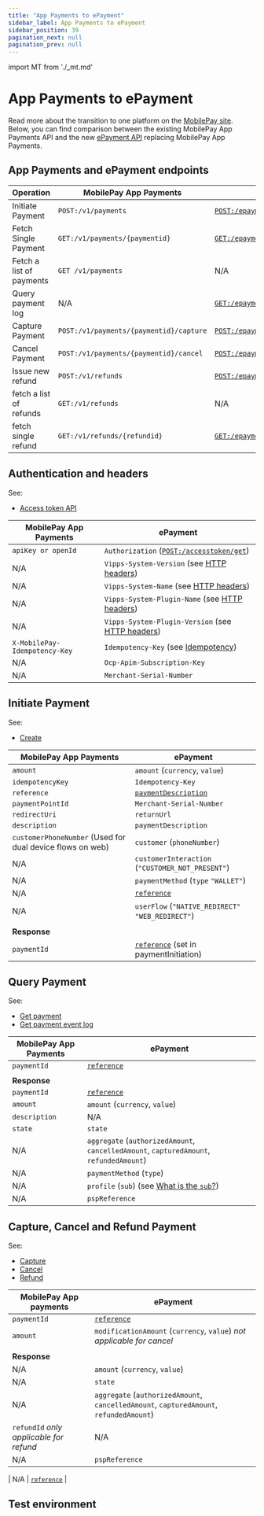 ```yaml
---
title: "App Payments to ePayment"
sidebar_label: App Payments to ePayment
sidebar_position: 39
pagination_next: null
pagination_prev: null
---
```


import MT from './\_mt.md'

# App Payments to ePayment

Read more about the transition to one platform on the [MobilePay site](https://developer.mobilepay.dk/docs/invoice/transition-to-one-platform).
Below, you can find comparison between the existing MobilePay App Payments API and the new [ePayment API](/docs/APIs/epayment-api) replacing MobilePay App Payments.

## App Payments and ePayment endpoints

| Operation                | MobilePay App Payments                   | ePayment                                                                                                        |
| ------------------------ | ---------------------------------------- | --------------------------------------------------------------------------------------------------------------- |
| Initiate Payment         | `POST:/v1/payments`                      | [`POST:/epayments/v1/payments`](/api/epayment#tag/CreatePayment/operation/createPayment)                        |
| Fetch Single Payment     | `GET:/v1/payments/{paymentid}`           | [`GET:/epayments/v1/payments/{reference}`](/api/epayment#tag/QueryPayments/operation/getPayment)                |
| Fetch a list of payments | `GET /v1/payments`                       | N/A                                                                                                             |
| Query payment log        | N/A                                      | [`GET:/epayments/v1/payments/{reference}/events`](/api/epayment#tag/QueryPayments/operation/getPaymentEventLog) |
| Capture Payment          | `POST:/v1/payments/{paymentid}/capture`  | [`POST:/epayments/v1/payments/{reference}/capture`](/api/epayment#tag/AdjustPayments/operation/capturePayment)  |
| Cancel Payment           | `POST:/v1/payments/{paymentid}/cancel`   | [`POST:/epayments/v1/payments/{reference}/cancel`](/api/epayment#tag/AdjustPayments/operation/cancelPayment)    |
| Issue new refund         | `POST:/v1/refunds`                       | [`POST:/epayments/v1/payments/{reference}/refund`](/api/epayment#tag/AdjustPayments/operation/refundPayment)    |
| fetch a list of refunds  | `GET:/v1/refunds`                        | N/A                                                                                                             |
| fetch single refund      | `GET:/v1/refunds/{refundid}`             | [`GET:/epayments/v1/payments/{reference}`](/api/epayment#tag/QueryPayments/operation/getPayment)                |

## Authentication and headers

See:

- [Access token API](/docs/APIs/access-token-api/)

| MobilePay App Payments        | ePayment                                                                                                                            |
| ----------------------------- | ----------------------------------------------------------------------------------------------------------------------------------- |
| `apiKey or openId`            | `Authorization` ([`POST:/accesstoken/get`](/api/access-token#tag/Authorization-Service/operation/fetchAuthorizationTokenUsingPost)) |
| N/A                           | `Vipps-System-Version` (see [HTTP headers](/docs/common-topics/http-headers/))                                                      |
| N/A                           | `Vipps-System-Name` (see [HTTP headers](/docs/common-topics/http-headers/))                                                         |
| N/A                           | `Vipps-System-Plugin-Name` (see [HTTP headers](/docs/common-topics/http-headers/))                                                  |
| N/A                           | `Vipps-System-Plugin-Version` (see [HTTP headers](/docs/common-topics/http-headers/))                                               |
| `X-MobilePay-Idempotency-Key` | `Idempotency-Key` (see [Idempotency](/docs/common-topics/http-headers/#idempotency))                                                |
| N/A                           | `Ocp-Apim-Subscription-Key`                                                                                                         |
| N/A                           | `Merchant-Serial-Number`                                                                                                            |

## Initiate Payment

See:

- [Create](/docs/APIs/epayment-api/operations/create/)

| MobilePay App Payments                                    | ePayment                                                              |
| --------------------------------------------------------- | --------------------------------------------------------------------- |
| `amount`                                                  | `amount` (`currency`, `value`)                                        |
| `idempotencyKey`                                          | `Idempotency-Key`                                                     |
| `reference`                                               | [`paymentDescription`](/docs/common-topics/transactiontext/)          |
| `paymentPointId`                                          | `Merchant-Serial-Number`                                              |
| `redirectUri`                                             | `returnUrl`                                                           |
| `description`                                             | `paymentDescription`                                                  |
| `customerPhoneNumber` (Used for dual device flows on web) | `customer`  (`phoneNumber`)                                           |
| N/A                                                       | `customerInteraction` (`"CUSTOMER_NOT_PRESENT"`)                      |
| N/A                                                       | `paymentMethod` (`type` `"WALLET"`)                                   |
| N/A                                                       | [`reference`](/docs/common-topics/orderid)                            |
| N/A                                                       | `userFlow` (`"NATIVE_REDIRECT"` `"WEB_REDIRECT"`)                     |
|                                                           |                                                                       |
| **Response**                                              |                                                                       |
| `paymentId`                                               | [`reference`](/docs/common-topics/orderid) (set in paymentInitiation) |

## Query Payment

See:

- [Get payment](/docs/APIs/epayment-api/operations/get_info/)
- [Get payment event log](/docs/APIs/epayment-api/operations/get_event_log/)

| MobilePay App Payments | ePayment                                                                                                |
| ---------------------- | ------------------------------------------------------------------------------------------------------- |
| `paymentId`            | [`reference`](/docs/common-topics/orderid)                                                              |
|                        |                                                                                                         |
| **Response**           |                                                                                                         |
| `paymentId`            | [`reference`](/docs/common-topics/orderid)                                                              |
| `amount`               | `amount` (`currency`, `value`)                                                                          |
| `description`          | N/A                                                                                                     |
| `state`                | `state`                                                                                                 |
| N/A                    | `aggregate` (`authorizedAmount`, `cancelledAmount`, `capturedAmount`, `refundedAmount`)                 |
| N/A                    | `paymentMethod` (`type`)                                                                                |
| N/A                    | `profile` (`sub`) (see [What is the `sub`?](/docs/APIs/userinfo-api/userinfo-api-faq/#what-is-the-sub)) |
| N/A                    | `pspReference`                                                                                          |

## Capture, Cancel and Refund Payment

See:

- [Capture](/docs/APIs/epayment-api/operations/capture/)
- [Cancel](/docs/APIs/epayment-api/operations/cancel/)
- [Refund](/docs/APIs/epayment-api/operations/refund/)

| MobilePay App payments                  | ePayment                                                                                |
| --------------------------------------- | --------------------------------------------------------------------------------------- |
| `paymentId`                             | [`reference`](/docs/common-topics/orderid)                                              |
| `amount`                                | `modificationAmount` (`currency`, `value`) _not applicable for cancel_                  |
|                                         |                                                                                         |
| **Response**                            |                                                                                         |
| N/A                                     | `amount` (`currency`, `value`)                                                          |
| N/A                                     | `state`                                                                                 |
| N/A                                     | `aggregate` (`authorizedAmount`, `cancelledAmount`, `capturedAmount`, `refundedAmount`) |
| `refundId` _only applicable for refund_ | N/A                                                                                     |
| N/A                                     | `pspReference`                                                                          |

| N/A | [`reference`](/docs/common-topics/orderid) |

## Test environment

<MT />

